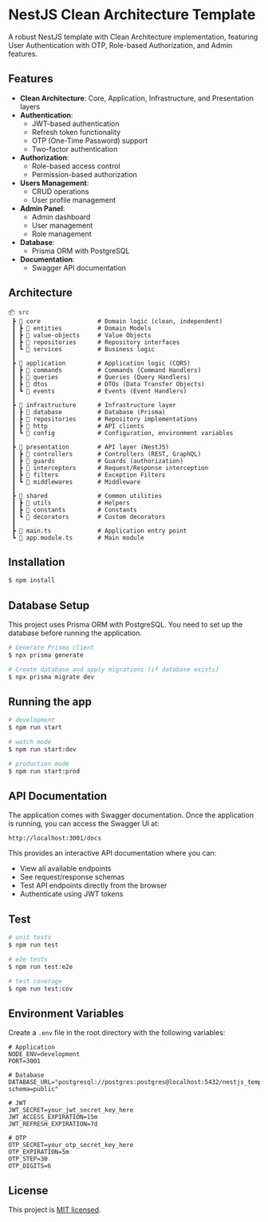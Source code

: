 # NestJS Clean Architecture Template

A robust NestJS template with Clean Architecture implementation, featuring User Authentication with OTP, Role-based Authorization, and Admin features.

## Features

- **Clean Architecture**: Core, Application, Infrastructure, and Presentation layers
- **Authentication**:
  - JWT-based authentication
  - Refresh token functionality
  - OTP (One-Time Password) support
  - Two-factor authentication
- **Authorization**:
  - Role-based access control
  - Permission-based authorization
- **Users Management**:
  - CRUD operations
  - User profile management
- **Admin Panel**:
  - Admin dashboard
  - User management
  - Role management
- **Database**:
  - Prisma ORM with PostgreSQL
- **Documentation**:
  - Swagger API documentation

## Architecture

```
📦 src
 ┣ 📂 core                # Domain logic (clean, independent)
 ┃ ┣ 📂 entities          # Domain Models
 ┃ ┣ 📂 value-objects     # Value Objects
 ┃ ┣ 📂 repositories      # Repository interfaces
 ┃ ┗ 📂 services          # Business logic
 ┃
 ┣ 📂 application         # Application logic (CQRS)
 ┃ ┣ 📂 commands          # Commands (Command Handlers)
 ┃ ┣ 📂 queries           # Queries (Query Handlers)
 ┃ ┣ 📂 dtos              # DTOs (Data Transfer Objects)
 ┃ ┗ 📂 events            # Events (Event Handlers)
 ┃
 ┣ 📂 infrastructure      # Infrastructure layer
 ┃ ┣ 📂 database          # Database (Prisma)
 ┃ ┣ 📂 repositories      # Repository implementations
 ┃ ┣ 📂 http              # API clients
 ┃ ┗ 📂 config            # Configuration, environment variables
 ┃
 ┣ 📂 presentation        # API layer (NestJS)
 ┃ ┣ 📂 controllers       # Controllers (REST, GraphQL)
 ┃ ┣ 📂 guards            # Guards (authorization)
 ┃ ┣ 📂 interceptors      # Request/Response interception
 ┃ ┣ 📂 filters           # Exception Filters
 ┃ ┗ 📂 middlewares       # Middleware
 ┃
 ┣ 📂 shared              # Common utilities
 ┃ ┣ 📂 utils             # Helpers
 ┃ ┣ 📂 constants         # Constants
 ┃ ┗ 📂 decorators        # Custom decorators
 ┃
 ┣ 📜 main.ts             # Application entry point
 ┗ 📜 app.module.ts       # Main module
```

## Installation

```bash
$ npm install
```

## Database Setup

This project uses Prisma ORM with PostgreSQL. You need to set up the database before running the application.

```bash
# Generate Prisma client
$ npx prisma generate

# Create database and apply migrations (if database exists)
$ npx prisma migrate dev
```

## Running the app

```bash
# development
$ npm run start

# watch mode
$ npm run start:dev

# production mode
$ npm run start:prod
```

## API Documentation

The application comes with Swagger documentation. Once the application is running, you can access the Swagger UI at:

```
http://localhost:3001/docs
```

This provides an interactive API documentation where you can:
- View all available endpoints
- See request/response schemas
- Test API endpoints directly from the browser
- Authenticate using JWT tokens

## Test

```bash
# unit tests
$ npm run test

# e2e tests
$ npm run test:e2e

# test coverage
$ npm run test:cov
```

## Environment Variables

Create a `.env` file in the root directory with the following variables:

```env
# Application
NODE_ENV=development
PORT=3001

# Database
DATABASE_URL="postgresql://postgres:postgres@localhost:5432/nestjs_template?schema=public"

# JWT
JWT_SECRET=your_jwt_secret_key_here
JWT_ACCESS_EXPIRATION=15m
JWT_REFRESH_EXPIRATION=7d

# OTP
OTP_SECRET=your_otp_secret_key_here
OTP_EXPIRATION=5m
OTP_STEP=30
OTP_DIGITS=6
```

## License

This project is [MIT licensed](LICENSE).